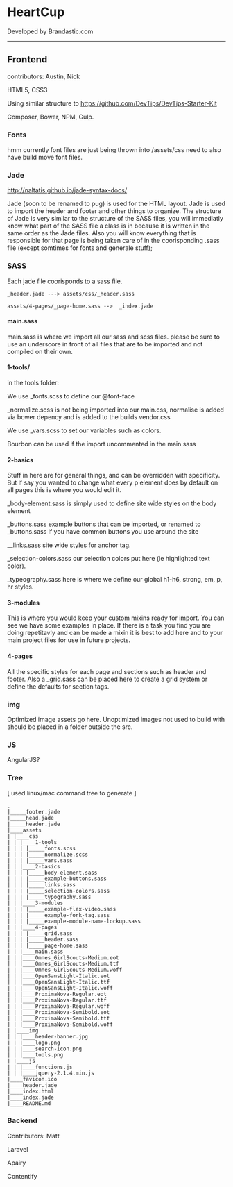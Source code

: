 # HeartCup

Developed by Brandastic.com

***

## Frontend

contributors:  Austin, Nick

HTML5, CSS3

Using similar structure to https://github.com/DevTips/DevTips-Starter-Kit

Composer, Bower, NPM, Gulp.

### Fonts

hmm currently font files are just being thrown into /assets/css need to also have build move font files. 

### Jade

http://naltatis.github.io/jade-syntax-docs/

Jade  (soon to be renamed to pug) is used for the HTML layout.  Jade is used to import the header and footer and other things to organize.  The structure of Jade is very similar to the structure of the SASS files, you will immediatly know what part of the SASS file a class is in because it is written in the same order as the Jade files.  Also you will know everything that is responsible for that page is being taken care of in the coorisponding .sass file (except somtimes for fonts and generale stuff);

### SASS

Each jade file coorisponds to a sass file. 

```
_header.jade ---> assets/css/_header.sass

assets/4-pages/_page-home.sass -->  _index.jade
```

#### main.sass

main.sass is where we import all our sass and scss files.  please be sure to use an underscore in front of all files that are to be imported and not compiled on their own. 

#### 1-tools/

in the tools folder:

We use _fonts.scss to define our @font-face

_normalize.scss is not being imported into our main.css, normalise is added via bower depency and is added to the builds vendor.css

We use _vars.scss to set our variables such as colors.

Bourbon can be used if the import uncommented in the main.sass

#### 2-basics

Stuff in here are for general things, and can be overridden with specificity.  But if say you wanted to change what every p element does by default on all pages this is where you would edit it. 

_body-element.sass is simply used to define site wide styles on the body element

_buttons.sass example buttons that can be imported, or renamed to _buttons.sass if you have common buttons you use around the site

__links.sass site wide styles for anchor <a> tag.

_selection-colors.sass  our selection colors put here (ie highlighted text color).

_typeography.sass  here is where we define our global h1-h6, strong, em, p, hr styles.

#### 3-modules

This is where you would keep your custom mixins ready for import.  You can see we have some examples in place.  If there is a task you find you are doing repetitavly and can be made a mixin it is best to add here and to your main project files for use in future projects. 

#### 4-pages

All the specific styles for each page and sections such as header and footer.   Also a _grid.sass can be placed here to create a grid system or define the defaults for section tags.  

### img

Optimized image assets go here.  Unoptimized images not used to build with should be placed in a folder outside the src.

### JS

AngularJS?

### Tree

[ used linux/mac command tree to generate ]
```
.
|_____footer.jade
|_____head.jade
|_____header.jade
|____assets
| |____css
| | |____1-tools
| | | |_____fonts.scss
| | | |_____normalize.scss
| | | |_____vars.sass
| | |____2-basics
| | | |_____body-element.sass
| | | |_____example-buttons.sass
| | | |_____links.sass
| | | |_____selection-colors.sass
| | | |_____typography.sass
| | |____3-modules
| | | |_____example-flex-video.sass
| | | |_____example-fork-tag.sass
| | | |_____example-module-name-lockup.sass
| | |____4-pages
| | | |_____grid.sass
| | | |_____header.sass
| | | |_____page-home.sass
| | |____main.sass
| | |____Omnes_GirlScouts-Medium.eot
| | |____Omnes_GirlScouts-Medium.ttf
| | |____Omnes_GirlScouts-Medium.woff
| | |____OpenSansLight-Italic.eot
| | |____OpenSansLight-Italic.ttf
| | |____OpenSansLight-Italic.woff
| | |____ProximaNova-Regular.eot
| | |____ProximaNova-Regular.ttf
| | |____ProximaNova-Regular.woff
| | |____ProximaNova-Semibold.eot
| | |____ProximaNova-Semibold.ttf
| | |____ProximaNova-Semibold.woff
| |____img
| | |____header-banner.jpg
| | |____logo.png
| | |____search-icon.png
| | |____tools.png
| |____js
| | |____functions.js
| | |____jquery-2.1.4.min.js
|____favicon.ico
|____header.jade
|____index.html
|____index.jade
|____README.md
```

### Backend

Contributors: Matt

Laravel

Apairy 

Contentify
